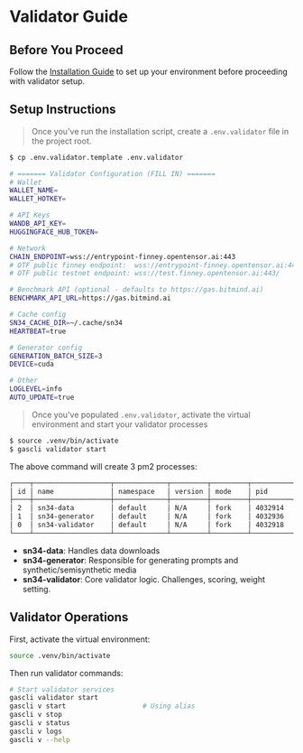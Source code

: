 # Validator Guide

## Before You Proceed

Follow the [Installation Guide](Installation.md) to set up your environment before proceeding with validator setup.


## Setup Instructions

> Once you've run the installation script, create a `.env.validator` file in the project root. 

```bash
$ cp .env.validator.template .env.validator
```

```bash
# ======= Validator Configuration (FILL IN) =======
# Wallet
WALLET_NAME=
WALLET_HOTKEY=

# API Keys
WANDB_API_KEY=
HUGGINGFACE_HUB_TOKEN=

# Network
CHAIN_ENDPOINT=wss://entrypoint-finney.opentensor.ai:443
# OTF public finney endpoint:  wss://entrypoint-finney.opentensor.ai:443
# OTF public testnet endpoint: wss://test.finney.opentensor.ai:443/

# Benchmark API (optional - defaults to https://gas.bitmind.ai)
BENCHMARK_API_URL=https://gas.bitmind.ai

# Cache config
SN34_CACHE_DIR=~/.cache/sn34
HEARTBEAT=true

# Generator config
GENERATION_BATCH_SIZE=3
DEVICE=cuda

# Other
LOGLEVEL=info
AUTO_UPDATE=true
```

> Once you've populated `.env.validator`, activate the virtual environment and start your validator processes
```bash
$ source .venv/bin/activate
$ gascli validator start
```
The above command will create 3 pm2 processes:
```bash
┌────┬───────────────────┬─────────────┬─────────┬─────────┬──────────┬────────┬──────┬───────────┬──────────┬──────────┬──────────┬──────────┐
│ id │ name              │ namespace   │ version │ mode    │ pid      │ uptime │ ↺    │ status    │ cpu      │ mem      │ user     │ watching │
├────┼───────────────────┼─────────────┼─────────┼─────────┼──────────┼────────┼──────┼───────────┼──────────┼──────────┼──────────┼──────────┤
│ 2  │ sn34-data         │ default     │ N/A     │ fork    │ 4032914  │ 2s     │ 72   │ online    │ 100%     │ 529.0mb  │ user     │ disabled │
│ 1  │ sn34-generator    │ default     │ N/A     │ fork    │ 4032936  │ 2s     │ 72   │ online    │ 100%     │ 448.5mb  │ user     │ disabled │
│ 0  │ sn34-validator    │ default     │ N/A     │ fork    │ 4032918  │ 2s     │ 72   │ online    │ 100%     │ 504.0mb  │ user     │ disabled │
└────┴───────────────────┴─────────────┴─────────┴─────────┴──────────┴────────┴──────┴───────────┴──────────┴──────────┴──────────┴──────────┘
```
- **sn34-data**: Handles data downloads
- **sn34-generator**: Responsible for generating prompts and synthetic/semisynthetic media
- **sn34-validator**: Core validator logic. Challenges, scoring, weight setting.


## Validator Operations

First, activate the virtual environment:
```bash
source .venv/bin/activate
```

Then run validator commands:
```bash
# Start validator services
gascli validator start
gascli v start                   # Using alias
gascli v stop
gascli v status
gascli v logs
gascli v --help
```

